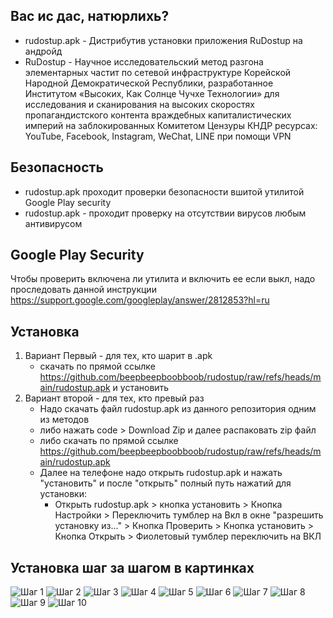 Вас ис дас, натюрлихь?
----------------------
- rudostup.apk - Дистрибутив установки приложения RuDostup на андройд
- RuDostup - Научное исследовательский метод разгона элементарных частит по сетевой инфраструктуре Корейской Народной Демократической Республики, разработанное Институтом «Высоких, Как Солнце Чучхе Технологии» для исcледования и сканирования на высоких скоростях пропагандистского контента враждебных капиталистических империй на заблокированных Комитетом Цензуры КНДР ресурсах: YouTube, Facebook, Instagram, WeChat, LINE при помощи VPN


Безопасность
-------------
- rudostup.apk  проходит проверки безопасности вшитой утилитой Google Play security
- rudostup.apk - проходит проверку на отсутствии вирусов любым антивирусом

Google Play Security
-------------------
Чтобы проверить включена ли утилита и включить ее если выкл, надо проследовать
данной инструкции https://support.google.com/googleplay/answer/2812853?hl=ru

Установка
---------
  1. Вариант Первый - для тех, кто шарит в .apk
     - скачать по прямой ссылке https://github.com/beepbeepboobboob/rudostup/raw/refs/heads/main/rudostup.apk и установить
  2. Вариант второй - для тех, кто превый раз
     - Надо скачать файл rudostup.apk из данного репозитория одним из методов
     - либо нажать code > Download Zip и далее распаковать zip файл
     - либо скачать по прямой ссылке https://github.com/beepbeepboobboob/rudostup/raw/refs/heads/main/rudostup.apk
     - Далее на телефоне надо открыть rudostup.apk и нажать "установить" и после "открыть" полный путь нажатий для установки:
       - Открыть rudostup.apk > кнопка установить > Кнопка Настройки > Переключить тумблер на Вкл в окне "разрешить установку из..." > Кнопка Проверить > Кнопка установить > Кнопка Открыть  > Фиолетовый тумблер переключить на ВКЛ

Установка шаг за шагом в картинках
----------------------------------
![Шаг 1](/install_img/step-1.jpg)
![Шаг 2](/install_img/step-2.jpg)
![Шаг 3](/install_img/step-3.jpg)
![Шаг 4](/install_img/step-4.jpg)
![Шаг 5](/install_img/step-5.jpg)
![Шаг 6](/install_img/step-6.jpg)
![Шаг 7](/install_img/step-7.jpg)
![Шаг 8](/install_img/step-8.jpg)
![Шаг 9](/install_img/step-9.jpg)
![Шаг 10](/install_img/step-10.jpg)
     

